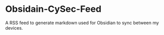 # Obsidain-CySec-Feed
A RSS feed to generate markdown used for Obsidian to sync between my devices.

